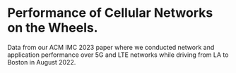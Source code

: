 # Performance of Cellular Networks on the Wheels.
Data from our ACM IMC 2023 paper where we conducted network and application performance over 5G and LTE networks while driving from LA to Boston in August 2022.

